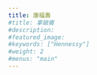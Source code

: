 ```yaml
---
title: 康福壽
#title: 拿破崙
#description: 
#featured_image: 
#keywords: ["Hennessy"]
#weight: 2
#menus: "main"
---
```

